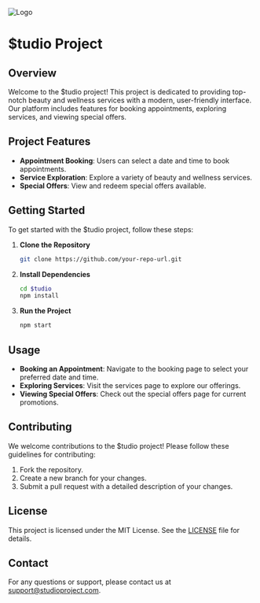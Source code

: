 
![Logo](https://aa0fdbf07e3bcd9f2348-0554560afdd4c824bd8d3fdead8482c4.ssl.cf2.rackcdn.com/BusinessLogo/900x150/62388625_124155_$2019_07_30_03_18_54_1243.jpg)

# $tudio Project
## Overview

Welcome to the $tudio project! This project is dedicated to providing top-notch beauty and wellness services with a modern, user-friendly interface. Our platform includes features for booking appointments, exploring services, and viewing special offers.

## Project Features

- **Appointment Booking**: Users can select a date and time to book appointments.
- **Service Exploration**: Explore a variety of beauty and wellness services.
- **Special Offers**: View and redeem special offers available.

## Getting Started

To get started with the $tudio project, follow these steps:

1. **Clone the Repository**

    ```bash
    git clone https://github.com/your-repo-url.git
    ```

2. **Install Dependencies**

    ```bash
    cd $tudio
    npm install
    ```

3. **Run the Project**

    ```bash
    npm start
    ```

## Usage

- **Booking an Appointment**: Navigate to the booking page to select your preferred date and time.
- **Exploring Services**: Visit the services page to explore our offerings.
- **Viewing Special Offers**: Check out the special offers page for current promotions.

## Contributing

We welcome contributions to the $tudio project! Please follow these guidelines for contributing:

1. Fork the repository.
2. Create a new branch for your changes.
3. Submit a pull request with a detailed description of your changes.

## License

This project is licensed under the MIT License. See the [LICENSE](LICENSE) file for details.

## Contact

For any questions or support, please contact us at [support@studioproject.com](mailto:support@studioproject.com).

